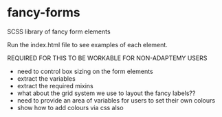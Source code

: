 # fancy-forms
SCSS library of fancy form elements

Run the index.html file to see examples of each element.

REQUIRED FOR THIS TO BE WORKABLE FOR NON-ADAPTEMY USERS
- need to control box sizing on the form elements
- extract the variables
- extract the required mixins
- what about the grid system we use to layout the fancy labels??
- need to provide an area of variables for users to set their own colours 
- show how to add colours via css also
